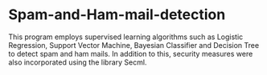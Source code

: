# Spam-and-Ham-mail-detection
This program employs supervised learning algorithms such as
Logistic Regression, Support Vector Machine, Bayesian
Classifier and Decision Tree to detect spam and ham mails. In
addition to this, security measures were also incorporated using
the library Secml.

